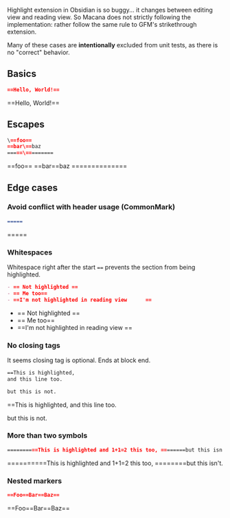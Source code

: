 Highlight extension in Obsidian is so buggy... it changes between editing view and reading view.
So Macana does not strictly following the implementation: rather follow the same rule to GFM's strikethrough extension.

Many of these cases are **intentionally** excluded from unit tests, as there is no "correct" behavior.

## Basics

```markdown
==Hello, World!==
```

==Hello, World!==

## Escapes

```markdown
\==foo==
==bar\==baz
=====\=========
```

\==foo==
==bar\==baz
=====\=========

## Edge cases

### Avoid conflict with header usage (CommonMark)

```markdown
=====
```

=====

### Whitespaces

Whitespace right after the start `==` prevents the section from being highlighted.

```markdown
- == Not highlighted ==
- == Me too==
- ==I'm not highlighted in reading view      ==
```

- == Not highlighted ==
- == Me too==
- ==I'm not highlighted in reading view      ==

### No closing tags

It seems closing tag is optional. Ends at block end.

```markdown
==This is highlighted,
and this line too.

but this is not.
```

==This is highlighted,
and this line too.

but this is not.

### More than two symbols

```markdown
==========This is highlighted and 1+1=2 this too, ========but this isn't.
```

==========This is highlighted and 1+1=2 this too, ========but this isn't.

### Nested markers

```markdown
==Foo==Bar==Baz==
```

==Foo==Bar==Baz==